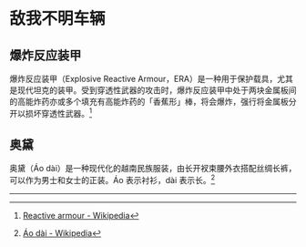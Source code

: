 # 敌我不明车辆

## 爆炸反应装甲

爆炸反应装甲（Explosive Reactive Armour，ERA）是一种用于保护载具，尤其是现代坦克的装甲。受到穿透性武器的攻击时，爆炸反应装甲中处于两块金属板间的高能炸药亦或多个填充有高能炸药的「香蕉形」棒，将会爆炸，强行将金属板分开以损坏穿透性武器。[^1]

## 奥黛

奥黛（Áo dài）是一种现代化的越南民族服装，由长开衩束腰外衣搭配丝绸长裤，可以作为男士和女士的正装。Áo 表示衬衫，dài 表示长。[^2]

---

[^1]: [Reactive armour - Wikipedia](https://en.wikipedia.org/wiki/Reactive_armour#Explosive_reactive_armour)
[^2]: [Áo dài - Wikipedia](https://en.wikipedia.org/wiki/%C3%81o_d%C3%A0i)
